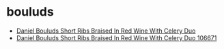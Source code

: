 # bouluds

 * [Daniel Bouluds Short Ribs Braised In Red Wine With Celery Duo](../../index/d/daniel-bouluds-short-ribs-braised-in-red-wine-with-celery-duo-106671.json)
 * [Daniel Bouluds Short Ribs Braised In Red Wine With Celery Duo 106671](../../index/d/daniel-bouluds-short-ribs-braised-in-red-wine-with-celery-duo-106671.json)
